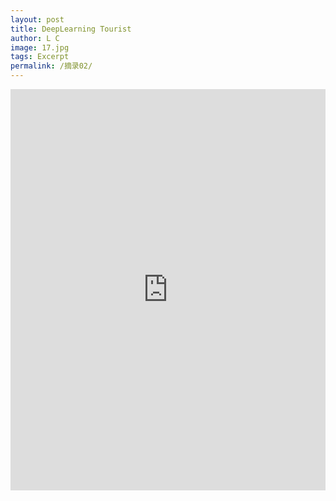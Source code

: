 ```yaml
---
layout: post
title: DeepLearning Tourist
author: L C
image: 17.jpg
tags: Excerpt
permalink: /摘录02/
---
```

<center>
<iframe src="https://drive.google.com/viewerng/
viewer?embedded=true&url=https://github.com/banklz/banklz.github.io/raw/master/vedio/Neural%20Networks%20and%20Deep%20Learning.pdf" frameborder="0" width="100%" height=642>
<object data="/vedio/Neural Networks and Deep Learning.pdf" width="100%" height="100%" type="application/pdf"></object>
</iframe>

<br>
<object data="/vedio/Course1.pdf" width="100%" height="100%" type="application/pdf"></object>

<br>
<object data="/vedio/Course2.pdf" width="100%" height="100%" type="application/pdf"></object>


